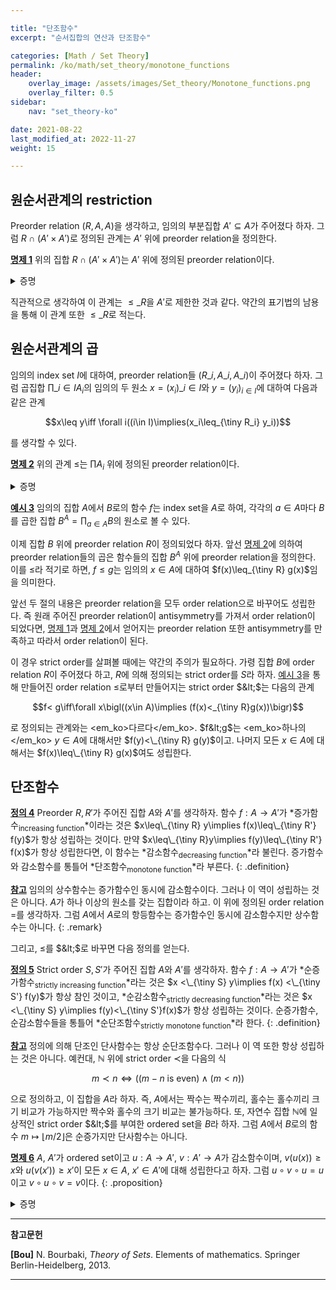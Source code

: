 ```yaml
---

title: "단조함수"
excerpt: "순서집합의 연산과 단조함수"

categories: [Math / Set Theory]
permalink: /ko/math/set_theory/monotone_functions
header:
    overlay_image: /assets/images/Set_theory/Monotone_functions.png
    overlay_filter: 0.5
sidebar: 
    nav: "set_theory-ko"

date: 2021-08-22
last_modified_at: 2022-11-27
weight: 15

---
```


## 원순서관계의 restriction

Preorder relation $(R,A,A)$을 생각하고, 임의의 부분집합 $A'\subseteq A$가 주어졌다 하자. 그럼 $R\cap (A'\times A')$로 정의된 관계는 $A'$ 위에 preorder relation을 정의한다. 

<div class="proposition" markdown="1">

<ins id="pp1">**명제 1**</ins> 위의 집합 $R\cap (A'\times A')$는 $A'$ 위에 정의된 preorder relation이다.

</div>
<details class="proof" markdown="1">
<summary>증명</summary>

우선 임의의 $x\in A'$에 대하여, $x$는 $A$의 원소이기도 하므로 $(x,x)\in R$이다. 또, $(x,x)\in A'\times A'$이므로 $(x,x)\in R\cap(A'\times A')$이다.

이제 $(x,y),(y,z)\in R\cap (A'\times A')$이라 가정하자. 그럼 $x,y,z\in A'$이고 $(x,y),(y,z)\in R$이다. $R$은 transitive하므로 $(x,z)\in R$이고, $x,z\in A'$로부터 $(x,z)\in R\cap(A'\times A')$임을 안다.

</details>

직관적으로 생각하여 이 관계는 $\leq\_R$을 $A'$로 제한한 것과 같다. 약간의 표기법의 남용을 통해 이 관계 또한 $\leq\_R$로 적는다.

## 원순서관계의 곱

임의의 index set $I$에 대하여, preorder relation들 $(R\_i,A\_i,A\_i)$이 주어졌다 하자. 그럼 곱집합 $\prod\_{i\in I} A_i$의 임의의 두 원소 $x=(x_i)\_{i\in I}$와 $y=(y_i)_{i\in I}$에 대하여 다음과 같은 관계

$$x\leq y\iff \forall i((i\in I)\implies(x_i\leq_{\tiny R_i} y_i))$$

를 생각할 수 있다. 

<div class="proposition" markdown="1">

<ins id="pp2">**명제 2**</ins> 위의 관계 $\leq$는 $\prod A_i$ 위에 정의된 preorder relation이다.

</div>
<details class="proof" markdown="1">
<summary>증명</summary>

임의의 $(x\_i)\in \prod A\_i$에 대하여, $x\_i\leq_{\tiny R_i} x\_i$가 모든 $i\in I$에 대해 성립하므로 $(x\_i)\leq (x\_i)$이다.

이제 $(x\_i)\leq (y\_i)$이고 $(y\_i)\leq (z\_i)$라 하자. 그럼 모든 $i\in I$에 대하여,

$$x_i\leq y_i\leq z_i\implies x_i\leq z_i$$

가 성립하므로 $(x\_i)\leq (z\_i)$이다.

</details>

<div class="example" markdown="1">

<ins id="ex3">**예시 3**</ins>  임의의 집합 $A$에서 $B$로의 함수 $f$는 index set을 $A$로 하여, 각각의 $a\in A$마다 $B$를 곱한 집합 $B^A=\prod_{a\in A}B$의 원소로 볼 수 있다.

이제 집합 $B$ 위에 preorder relation $R$이 정의되었다 하자. 앞선 [명제 2](#pp2)에 의하여 preorder relation들의 곱은 함수들의 집합 $B^A$ 위에 preorder relation을 정의한다. 이를 $\leq$라 적기로 하면, $f\leq g$는 임의의 $x\in A$에 대하여 $f(x)\leq_{\tiny R} g(x)$임을 의미한다. 

</div>

앞선 두 절의 내용은 preorder relation을 모두 order relation으로 바꾸어도 성립한다. 즉 원래 주어진 preorder relation이 antisymmetry를 가져서 order relation이 되었다면, [명제 1](#pp1)과 [명제 2](#pp2)에서 얻어지는 preorder relation 또한 antisymmetry를 만족하고 따라서 order relation이 된다.

이 경우 strict order를 살펴볼 때에는 약간의 주의가 필요하다. 가령 집합 $B$에 order relation $R$이 주어졌다 하고, $R$에 의해 정의되는 strict order를 $S$라 하자. [예시 3](#ex3)을 통해 만들어진 order relation $\leq$로부터 만들어지는 strict order $&lt;$는 다음의 관계

$$f< g\iff\forall x\bigl((x\in A)\implies (f(x)<_{\tiny R}g(x))\bigr)$$

로 정의되는 관계와는 <em_ko>다르다</em_ko>. $f&lt;g$는 <em_ko>하나의</em_ko> $y\in A$에 대해서만 $f(y)<\_{\tiny R} g(y)$이고. 나머지 모든 $x\in A$에 대해서는 $f(x)\leq\_{\tiny R} g(x)$여도 성립한다.

## 단조함수

<ins id="df4">**정의 4**</ins> Preorder $R,R'$가 주어진 집합 $A$와 $A'$를 생각하자. 함수 $f:A\rightarrow A'$가 *증가함수<sub>increasing function</sub>*이라는 것은 $x\leq\_{\tiny R} y\implies f(x)\leq\_{\tiny R'} f(y)$가 항상 성립하는 것이다. 만약 $x\leq\_{\tiny R}y\implies f(y)\leq\_{\tiny R'} f(x)$가 항상 성립한다면, 이 함수는 *감소함수<sub>decreasing function</sub>*라 불린다. 증가함수와 감소함수를 통틀어 *단조함수<sub>monotone function</sub>*라 부른다.
{: .definition}

<ins id="rmk1">**참고**</ins> 임의의 상수함수는 증가함수인 동시에 감소함수이다. 그러나 이 역이 성립하는 것은 아니다. $A$가 하나 이상의 원소를 갖는 집합이라 하고. 이 위에 정의된 order relation $=$를 생각하자. 그럼 $A$에서 $A$로의 항등함수는 증가함수인 동시에 감소함수지만 상수함수는 아니다.
{: .remark}

그리고, $\leq$를 $&lt;$로 바꾸면 다음 정의를 얻는다.

<ins id="df5">**정의 5**</ins> Strict order $S,S'$가 주어진 집합 $A$와 $A'$를 생각하자. 함수 $f:A\rightarrow A'$가 *순증가함수<sub>strictly increasing function</sub>*라는 것은 $x <\_{\tiny S} y\implies f(x) <\_{\tiny S'} f(y)$가 항상 참인 것이고, *순감소함수<sub>strictly decreasing function</sub>*라는 것은 $x <\_{\tiny S} y\implies f(y)<\_{\tiny S'}f(x)$가 항상 성립하는 것이다. 순증가함수, 순감소함수들을 통틀어 *순단조함수<sub>strictly monotone function</sub>*라 한다.
{: .definition}

<div class="remark" markdown="1">

<ins id="rmk2">**참고**</ins> 정의에 의해 단조인 단사함수는 항상 순단조함수다. 그러나 이 역 또한 항상 성립하는 것은 아니다. 예컨대, $\mathbb{N}$ 위에 strict order $\prec$을 다음의 식

$$m\prec n\iff ((m-n\text{ is even}) \wedge (m<n))$$

으로 정의하고, 이 집합을 $A$라 하자. 즉, $A$에서는 짝수는 짝수끼리, 홀수는 홀수끼리 크기 비교가 가능하지만 짝수와 홀수의 크기 비교는 불가능하다. 또, 자연수 집합 $\mathbb{N}$에 일상적인 strict order $&lt;$를 부여한 ordered set을 $B$라 하자. 그럼 $A$에서 $B$로의 함수 $m\mapsto \lfloor m/2\rfloor$은 순증가지만 단사함수는 아니다.
</div>

<ins id="pp6">**명제 6**</ins> $A$, $A'$가 ordered set이고 $u:A\rightarrow A'$, $v:A'\rightarrow A$가 감소함수이며, $v(u(x))\geq x$와 $u(v(x'))\geq x'$이 모든 $x\in A$, $x'\in A'$에 대해 성립한다고 하자. 그럼 $u\circ v\circ u=u$ 이고 $v\circ u\circ v=v$이다.
{: .proposition}

<details class="proof" markdown="1">
<summary>증명</summary>

주어진 가정과 $u$가 감소함수라는 것에서 자명하다. 즉, $u$는 감소함수이므로, $v(u(x))\geq x$에서 $u(v(u(x)))\leq u(x)$가 모든 $x$에 대해 성립하지만, 가정의 두 번째 부분에서 $u(v(u(x)))\geq u(x)$이 성립한다.

</details>

---
**참고문헌**

**[Bou]** N. Bourbaki, <i>Theory of Sets</i>. Elements of mathematics. Springer Berlin-Heidelberg, 2013.

---